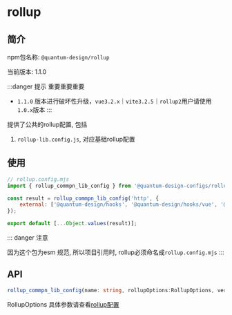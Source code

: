 # rollup

## 简介
npm包名称: `@quantum-design/rollup`

当前版本: 1.1.0

:::danger 提示
重要重要重要
- `1.1.0` 版本进行破坏性升级，`vue3.2.x`｜`vite3.2.5`｜`rollup2`用户请使用 `1.0.x`版本
:::

提供了公共的rollup配置, 包括
1. `rollup-lib.config.js`, 对应基础rollup配置

## 使用

```js
// rollup.config.mjs
import { rollup_commpn_lib_config } from '@quantum-design-configs/rollup';

const result = rollup_commpn_lib_config('http', {
    external: ['@quantum-design/hooks', '@quantum-design/hooks/vue', '@quantum-design/shared', '@quantum-design/shared/enums', '@quantum-design/utils', 'axios', 'lodash-es', 'qs']
});

export default [...Object.values(result)];

```

::: danger 注意

因为这个包为esm 规范, 所以项目引用时, rollup必须命名成`rollup.config.mjs`
:::

## API

```ts
rollup_commpn_lib_config(name: string, rollupOptions:RollupOptions, version?: string) => {esmPackageMin, cjsPackageMin}
```
RollupOptions 具体参数请查看[rollup配置](https://cn.rollupjs.org/configuration-options/)